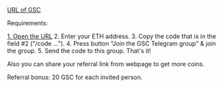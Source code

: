 [URL of GSC](https://www.gsc.social/airdrop/?code=I7049qAmOBF6)

Requirements:

[1. Open the URL](https://www.gsc.social/airdrop/?code=I7049qAmOBF6)
2. Enter your ETH address.
3. Copy the code that is in the field #2 ("/code ...").
4. Press button "Join the GSC Telegram group" & join the group.
5. Send the code to this group. That's it!

Also you can share your referral link from webpage to get more coins.

Referral bonus: 20 GSC for each invited person.
